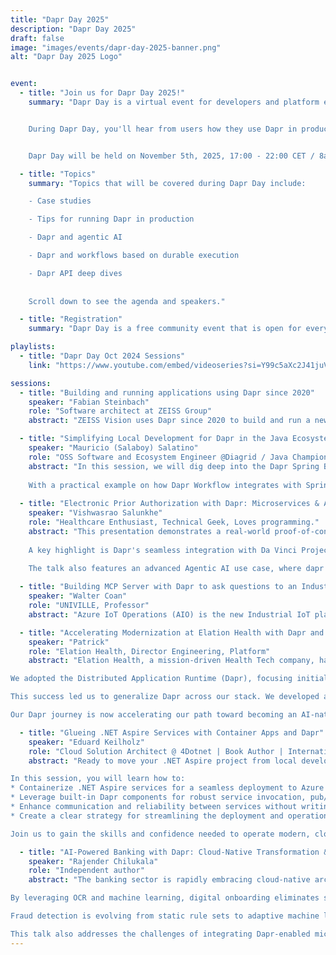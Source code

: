 ```yaml
---
title: "Dapr Day 2025"
description: "Dapr Day 2025"
draft: false
image: "images/events/dapr-day-2025-banner.png"
alt: "Dapr Day 2025 Logo"


event:
  - title: "Join us for Dapr Day 2025!"
    summary: "Dapr Day is a virtual event for developers and platform engineers to learn about Dapr, the distributed application runtime, a graduated CNCF project used by many organizations to build secure and reliable microservices and agentic AI systems.


    During Dapr Day, you'll hear from users how they use Dapr in production and learn from subject matter experts and maintainers how to use the latest Dapr features.


    Dapr Day will be held on November 5th, 2025, 17:00 - 22:00 CET / 8am - 1pm PST."

  - title: "Topics"
    summary: "Topics that will be covered during Dapr Day include:

    - Case studies

    - Tips for running Dapr in production

    - Dapr and agentic AI

    - Dapr and workflows based on durable execution

    - Dapr API deep dives
    
    
    Scroll down to see the agenda and speakers."

  - title: "Registration"
    summary: "Dapr Day is a free community event that is open for everyone. Register using the form below."

playlists:
  - title: "Dapr Day Oct 2024 Sessions"
    link: "https://www.youtube.com/embed/videoseries?si=Y99c5aXc2J41juVo&amp;list=PLcip_LgkYwzsFZ65fIzeOmJBQHwcPQ_gE"

sessions:
  - title: "Building and running applications using Dapr since 2020"
    speaker: "Fabian Steinbach"
    role: "Software architect at ZEISS Group"
    abstract: "ZEISS Vision uses Dapr since 2020 to build and run a new cloud native order fulfillment system. 5 years later it is time to reflect on the journey. What kind of challenges have we faced and what are the learnings? What building blocks are we using and what have we learned using them. As we look ahead to the future of Dapr, we need to identify the key building blocks we want to use to support our continued journey."

  - title: "Simplifying Local Development for Dapr in the Java Ecosystem"
    speaker: "Mauricio (Salaboy) Salatino"
    role: "OSS Software and Ecosystem Engineer @Diagrid / Java Champion / Cloud Native Ambassador" 
    abstract: "In this session, we will dig deep into the Dapr Spring Boot and Quarkus integration, highlighting the importance of simplifying the developer experience when targeting specific communities that are tied to a particular set of tools and frameworks. We will be looking at practical examples on the Java SDK including the gaps and missing bits that are still on the roadmap.
    
    With a practical example on how Dapr Workflow integrates with Spring AI, this session is designed to give Java developers an overview about how they can start using Dapr with their Spring Boot and Quarkus applications."
  
  - title: "Electronic Prior Authorization with Dapr: Microservices & Agentic AI PoC for the Healthcare Industry"
    speaker: "Vishwasrao Salunkhe"
    role: "Healthcare Enthusiast, Technical Geek, Loves programming."
    abstract: "This presentation demonstrates a real-world proof-of-concept for an electronic prior authorization (e-PA) workflow, built with the dapr. The solution uses microservices for different e-PA stages, leveraging dapr's Pub/Sub and State Management building blocks for orchestration and state persistence. 
    
    A key highlight is Dapr's seamless integration with Da Vinci Project standards—specifically, the Coverage Requirements Discovery (CRD), Documentation Templates and Rules (DTR), and Prior Authorization Support (PAS) implementation guides via CDS Hooks technology. This approach directly aligns with the CMS HTI-4 Rule (CMS-0057-F) to improve e-PA processes.
    
    The talk also features an advanced Agentic AI use case, where dapr agents automate decision-making. Attendees will learn how to use multiple dapr building blocks to create a scalable, standards-compliant solution for complex healthcare workflows, providing a valuable blueprint for developing future-proof applications."

  - title: "Building MCP Server with Dapr to ask questions to an Industrial device with Azure IoT Operations"
    speaker: "Walter Coan"
    role: "UNIVILLE, Professor"
    abstract: "Azure IoT Operations (AIO) is the new Industrial IoT platform from Microsoft Azure, and it's using Dapr as the default way to develop new modules to publish into the AIO Kubernetes device. This presentation will demonstrate how to use the Dapr Runtime to build an MCP Server, publish it to a Kubernetes cluster running Azure IoT Operations, and query real-state data from an integrated industrial device over the OPC UA protocol."

  - title: "Accelerating Modernization at Elation Health with Dapr and Event-Driven Architecture"
    speaker: "Patrick"
    role: "Elation Health, Director Engineering, Platform"
    abstract: "Elation Health, a mission-driven Health Tech company, has supported independent Primary Care providers for 15 years with an All-in-One EHR solution, initially built on a monolithic architecture internally branded as \"hippo.\" As the company scaled, the growing complexity of this monolith increasingly hampered the engineering team's ability to rapidly deliver value and innovation. An initial attempt to introduce microservices resulted in a brittle \"distributed monolith\" due to a lack of standardized framework. To address this, the engineering team pivoted to an event-driven architecture (EDA), leveraging Apache Kafka (managed through Confluent) as the communication backbone. This transition, while necessary, introduced new complexity for engineers managing Pub/Sub applications, leading to inconsistent implementations and inadequate guardrails for fault tolerance (e.g., retries, Dead Letter Queues).

We adopted the Distributed Application Runtime (Dapr), focusing initially on its PubSub building block. Dapr provided excellent Kafka support and a standardized, fault-tolerant programming model, especially crucial for our Python/FastAPI ecosystem. By leveraging Dapr’s SDK, we offered engineers an abstraction that felt familiar—similar to the traditional Request/Response model—while automatically enforcing essential resiliency policies.

This success led us to generalize Dapr across our stack. We developed a comprehensive microservices template using copier and integrated it with a Helm chart that automatically provisions and configures relevant Dapr components. This standardization allows engineers to seamlessly adopt Dapr features in seconds and enables the engineering team to roll out fleet-wide component changes in minutes.

Our Dapr journey is now accelerating our path toward becoming an AI-native EHR. The immediate integration of features like Dapr Workflows is instrumental in quickly innovating and building new AI use cases. Dapr has proven to be a critical accelerator, transforming our delivery velocity and empowering our small, mighty team to focus on clinical value rather than infrastructure complexity."

  - title: "Glueing .NET Aspire Services with Container Apps and Dapr"
    speaker: "Eduard Keilholz"
    role: "Cloud Solution Architect @ 4Dotnet | Book Author | International Conference Speaker | Founder of https://spreaview.com"
    abstract: "Ready to move your .NET Aspire project from local development to a production-ready cloud environment? This session provides a practical roadmap for deploying multi-service .NET solutions using Azure Container Apps and Dapr, tackling the common challenges of scaling, inter-service communication, and resilience.

In this session, you will learn how to:
* Containerize .NET Aspire services for a seamless deployment to Azure Container Apps.
* Leverage built-in Dapr components for robust service invocation, pub/sub messaging, and state management.
* Enhance communication and reliability between services without writing complex, boilerplate code.
* Create a clear strategy for streamlining the deployment and operation of your applications on Azure.

Join us to gain the skills and confidence needed to operate modern, cloud-native .NET solutions in production. This session is essential for developers and architects looking to simplify their service landscape and accelerate their deployment pipeline."

  - title: "AI-Powered Banking with Dapr: Cloud-Native Transformation & Fraud Detection"
    speaker: "Rajender Chilukala"
    role: "Independent author"
    abstract: "The banking sector is rapidly embracing cloud-native architectures and intelligent automation to compete with agile fintech innovators. This session explores how Dapr can accelerate digital transformation across three key domains: AI-driven customer onboarding, scalable core banking systems, and real-time fraud detection.

By leveraging OCR and machine learning, digital onboarding eliminates slow, paper-based account opening, while biometric verification ensures both speed and security. Dapr’s distributed application runtime enables modular, event-driven architectures that overcome the rigidity of legacy monoliths, supporting containerized deployments, resilient service-to-service communication, and API-first integration. This shift unlocks continuous operations and seamless scaling for core banking workloads.

Fraud detection is evolving from static rule sets to adaptive machine learning models that continuously learn from transaction streams. Coupled with Dapr’s support for pub/sub messaging and event-driven pipelines, financial institutions can process high-volume, low-latency data to identify anomalies in real time.

This talk also addresses the challenges of integrating Dapr-enabled microservices with established mainframes, meeting diverse regulatory demands, and ensuring data protection. Attendees will gain practical insights into how Dapr empowers banks to deliver elastic scalability, secure customer experiences, and future-ready architectures turning compliance and innovation into complementary forces."
---
```

